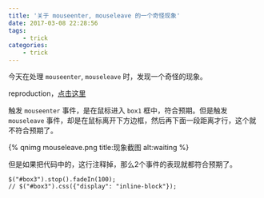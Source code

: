 ```yaml
---
title: '关于 mouseenter, mouseleave 的一个奇怪现象'
date: 2017-03-08 22:28:56
tags:
	- trick
categories:
	- trick
---
```


今天在处理 `mouseenter`, `mouseleave` 时，发现一个奇怪的现象。

reproduction，[点击这里](https://jsfiddle.net/kuangcaibao/bhpbwnzu/)

触发 `mouseenter` 事件，是在鼠标进入 `box1` 框中，符合预期。但是触发 `mouseleave` 事件，却是在鼠标离开下方边框，然后再下面一段距离才行，这个就不符合预期了。

{% qnimg mouseleave.png title:现象截图 alt:waiting  %}

但是如果把代码中的，这行注释掉，那么2个事件的表现就都符合预期了。

```
$("#box3").stop().fadeIn(100);
// $("#box3").css({"display": "inline-block"});
```